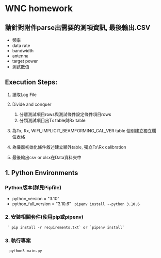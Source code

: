 # WNC homework

## 請針對附件parse出需要的測項資訊, 最後輸出.CSV

* 頻率
* data rate
* bandwidth
* antenna
* target power
* 測試數值


## Execution Steps:

1. 讀取Log File
2. Divide and conquer
    1. 分離測試項目rows與測試條件設定條件項目rows
    2. 分類測試項目出Tx table與Rx table
    
3. 為Tx, Rx, WIFI_IMPLICIT_BEAMFORMING_CAL_VER table 個別建立獨立欄位表格
4. 為儀器初始化條件敘述建立額外table, 獨立Tx\Rx calibration
5. 最後輸出csv or xlsx在Data資料夾中



## 1. Python Environments

### Python版本(詳見Pipfile)

* python_version = "3.10"
* python_full_version = "3.10.6"
` pipenv install --python 3.10.6`


### 2. 安裝相關套件(使用pip或pipenv)
     ` pip install -r requirements.txt` or `pipenv install` 


### 3. 執行專案

`   python3 main.py `